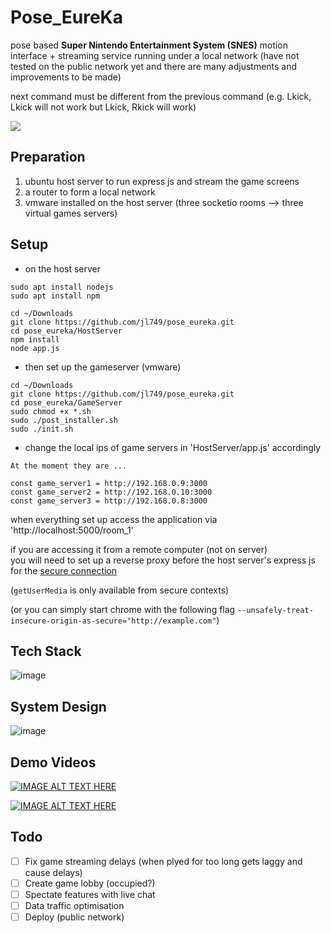 # Pose_EureKa
pose based **Super Nintendo Entertainment System (SNES)** motion interface + streaming service running under a local network
(have not tested on the public network yet and there are many adjustments and improvements to be made)


next command must be different from the previous command  (e.g. Lkick, Lkick will not work but Lkick, Rkick will work)


![](https://github.com/jl749/Pose_EureKa/blob/master/1v1_demo.gif)


## Preparation
1) ubuntu host server to run express js and stream the game screens
2) a router to form a local network
3) vmware installed on the host server (three socketio rooms --> three virtual games servers)

## Setup
* on the host server
```
sudo apt install nodejs
sudo apt install npm

cd ~/Downloads
git clone https://github.com/jl749/pose_eureka.git
cd pose_eureka/HostServer
npm install
node app.js
```

* then set up the gameserver (vmware)
```
cd ~/Downloads
git clone https://github.com/jl749/pose_eureka.git
cd pose_eureka/GameServer
sudo chmod +x *.sh
sudo ./post_installer.sh
sudo ./init.sh
```

* change the local ips of game servers in 'HostServer/app.js' accordingly
```
At the moment they are ...

const game_server1 = http://192.168.0.9:3000
const game_server2 = http://192.168.0.10:3000
const game_server3 = http://192.168.0.8:3000
```
when everything set up access the application via 'http://localhost:5000/room_1'

if you are accessing it from a remote computer (not on server) </br>
you will need to set up a reverse proxy before the host server's express js for the [secure connection](https://w3c.github.io/webappsec-secure-contexts/)

(`getUserMedia` is only available from secure contexts)


(or you can simply start chrome with the following flag `--unsafely-treat-insecure-origin-as-secure="http://example.com"`)


## Tech Stack
![image](https://user-images.githubusercontent.com/67103130/144164890-887b67c1-c97d-48f4-a72b-ea5118e73a4c.png)


## System Design
![image](https://user-images.githubusercontent.com/67103130/144165024-fb36e7f2-ceb9-411d-8dd5-8896c0956f41.png)


## Demo Videos
[![IMAGE ALT TEXT HERE](https://img.youtube.com/vi/nO7Ca_bAdnE/0.jpg)](https://youtu.be/nO7Ca_bAdnE)

[![IMAGE ALT TEXT HERE](https://img.youtube.com/vi/4Jr04ehmgc0/0.jpg)](https://youtu.be/4Jr04ehmgc0)


## Todo
- [ ] Fix game streaming delays (when plyed for too long gets laggy and cause delays)
- [ ] Create game lobby (occupied?)
- [ ] Spectate features with live chat
- [ ] Data traffic optimisation
- [ ] Deploy (public network)
